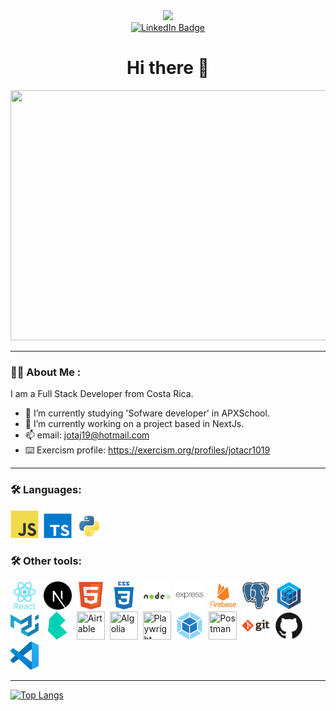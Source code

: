 <div id="header" align="center" margin-bottom="0">
  <img src="https://media.giphy.com/media/4VWtqas7s7btzqhlOQ/giphy.gif" width="380" heigth="380"/>
</div>
<div id="badges" align="center" style="margin-top: 0">
  <a href="https://www.linkedin.com/in/jos%C3%A9-joaqu%C3%ADn-fern%C3%A1ndez-monge-6181a814a/">
    <img src="https://img.shields.io/badge/LinkedIn-blue?style=for-the-badge&logo=linkedin&logoColor=white" alt="LinkedIn Badge"/>
  </a>
</div>
<h1 align="center">
  Hi there 👋
</h1>


<div align="center">
  <img src="https://media.giphy.com/media/1sgetPM00wWqJpVUTl/giphy.gif" width="600" height="400"/>
</div>

---


### :man_technologist: About Me :
I am a Full Stack Developer from Costa Rica.
- 🌱 I’m currently studying 'Sofware developer' in APXSchool.
- 🔭 I’m currently working on a project based in NextJs.
- 📫 email: jotaj19@hotmail.com
- :keyboard: Exercism profile: https://exercism.org/profiles/jotacr1019

---


### :hammer_and_wrench: Languages:
<div>
  <img src="https://github.com/devicons/devicon/blob/master/icons/javascript/javascript-original.svg" title="JavaScript" alt="JavaScript" width="45" height="45"/>&nbsp;
  <img src="https://github.com/devicons/devicon/blob/master/icons/typescript/typescript-original.svg" title="TypeScript" alt="TypeScript" width="45" height="40"/>&nbsp;
  <img src="https://github.com/devicons/devicon/blob/master/icons/python/python-original.svg" title="Python" alt="Python" width="40" height="40"/>&nbsp;
</div>

### :hammer_and_wrench: Other tools:
<div>
  <img src="https://github.com/devicons/devicon/blob/master/icons/react/react-original-wordmark.svg" title="React" alt="React" width="45" height="45"/>&nbsp;
  <img src="https://github.com/devicons/devicon/blob/master/icons/nextjs/nextjs-original.svg" title="NextJS" **alt="NextJS" width="45" height="45"/>&nbsp;
  <img src="https://github.com/devicons/devicon/blob/master/icons/html5/html5-original.svg" title="HTML5" alt="HTML" width="45" height="45"/>&nbsp;
  <img src="https://github.com/devicons/devicon/blob/master/icons/css3/css3-plain-wordmark.svg"  title="CSS3" alt="CSS" width="45" height="45"/>&nbsp;
  <img src="https://github.com/devicons/devicon/blob/master/icons/nodejs/nodejs-original-wordmark.svg" title="NodeJS" alt="NodeJS" width="45" height="45"/>&nbsp;
  <img src="https://github.com/devicons/devicon/blob/master/icons/express/express-original-wordmark.svg" title="Express" **alt="Express" width="45" height="45"/>&nbsp;
  <img src="https://github.com/devicons/devicon/blob/master/icons/firebase/firebase-plain-wordmark.svg" title="Firebase" alt="Firebase" width="45" height="45"/>&nbsp;
  <img src="https://github.com/devicons/devicon/blob/master/icons/postgresql/postgresql-original.svg" title="PostgreSQL" **alt="PostgreSQL" width="45" height="45"/>&nbsp;
  <img src="https://github.com/devicons/devicon/blob/master/icons/sequelize/sequelize-original.svg" title="Sequelize" **alt="Sequelize" width="45" height="45"/>&nbsp;
  <img src="https://github.com/devicons/devicon/blob/master/icons/materialui/materialui-original.svg" title="Material UI" alt="Material UI" width="45" height="45"/>&nbsp;
  <img src="https://github.com/devicons/devicon/blob/master/icons/bulma/bulma-plain.svg" title="Bulma" **alt="Bulma" width="45" height="45"/>&nbsp;
  <img src="https://github.com/simple-icons/simple-icons/blob/develop/icons/airtable.svg" title="Airtable" **alt="Airtable" width="45" height="45"/>&nbsp;
  <img src="https://github.com/simple-icons/simple-icons/blob/develop/icons/algolia.svg" title="Algolia" **alt="Algolia" width="45" height="45"/>&nbsp;
  <img src="https://github.com/simple-icons/simple-icons/blob/develop/icons/playwright.svg" title="Playwright" **alt="Playwright" width="45" height="45"/>&nbsp;
  <img src="https://github.com/devicons/devicon/blob/master/icons/webpack/webpack-original.svg" title="Webpack" **alt="Webpack" width="45" height="45"/>&nbsp;
  <img src="https://github.com/simple-icons/simple-icons/blob/develop/icons/postman.svg" title="Postman" **alt="Postman" width="45" height="45"/>&nbsp;
  <img src="https://github.com/devicons/devicon/blob/master/icons/git/git-original-wordmark.svg" title="Git" **alt="Git" width="45" height="45"/>&nbsp;
  <img src="https://github.com/devicons/devicon/blob/master/icons/github/github-original.svg" title="GitHub" alt="GitHub " width="45" height="45"/>&nbsp;
  <img src="https://github.com/devicons/devicon/blob/master/icons/vscode/vscode-original.svg" title="VSCode" **alt="VSCode" width="45" height="45"/>&nbsp;
</div>


---

[![Top Langs](https://github-readme-stats.vercel.app/api/top-langs/?username=jotacr1019&layout=compact&theme=vision-friendly-dark)](https://github.com/anuraghazra/github-readme-stats)


<!--
**jotacr1019/jotacr1019** is a ✨ _special_ ✨ repository because its `README.md` (this file) appears on your GitHub profile.
-->
